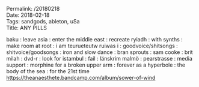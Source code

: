 Permalink: /20180218  
Date: 2018-02-18  
Tags: sandgods, ableton, uSa  
Title: ANY PILLS  
  
baku : leave asia : enter the middle east : recreate ryiadh : with synths : make room at root : i am teurueteutw ruiwas i : goodvoice/shitsongs : shitvoice/goodsongs : iron and slow dance : bran sprouts : sam cooke : brit milah : dvd-r : look for istambul : fail : länskrim malmö : pearstrasse : media support : morphine for a broken upper arm : forever as a hyperbole : the body of the sea : for the 21st time  
<https://theanaesthete.bandcamp.com/album/sower-of-wind>  
